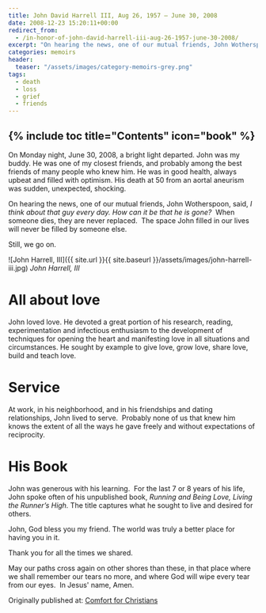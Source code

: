 ```yaml
---
title: John David Harrell III, Aug 26, 1957 – June 30, 2008
date: 2008-12-23 15:20:11+00:00
redirect_from:
  - /in-honor-of-john-david-harrell-iii-aug-26-1957-june-30-2008/
excerpt: "On hearing the news, one of our mutual friends, John Wotherspoon, said, I think about that guy every day. How can it be that he is gone?"
categories: memoirs
header:
  teaser: "/assets/images/category-memoirs-grey.png"
tags: 
  - death
  - loss
  - grief
  - friends
---
```

{% include toc title="Contents" icon="book" %}
---
On Monday night, June 30, 2008, a bright light departed. John was my buddy. He was one of my closest friends, and probably among the best friends of many people who knew him. He was in good health, always upbeat and filled with optimism. His death at 50 from an aortal aneurism was sudden, unexpected, shocking.

On hearing the news, one of our mutual friends, John Wotherspoon, said, *I think about that guy every day. How can it be that he is gone?*  When someone dies, they are never replaced.  The space John filled in our lives will never be filled by someone else.  

Still, we go on.

![John Harrell, III]({{ site.url }}{{ site.baseurl }}/assets/images/john-harrell-iii.jpg)
*John Harrell, III*

# All about love

John loved love. He devoted a great portion of his research, reading, experimentation and infectious enthusiasm to the development of techniques for opening the heart and manifesting love in all situations and circumstances. He sought by example to give love, grow love, share love, build and teach love.

# Service

At work, in his neighborhood, and in his friendships and dating relationships, John lived to serve.  Probably none of us that knew him knows the extent of all the ways he gave freely and without expectations of reciprocity.

# His Book

John was generous with his learning.  For the last 7 or 8 years of his life, John spoke often of his unpublished book, *Running and Being Love, Living the Runner’s High.* The title captures what he sought to live and desired for others.

John, God bless you my friend. The world was truly a better place for having you in it.

Thank you for all the times we shared.

May our paths cross again on other shores than these, in that place where we shall remember our tears no more, and where God will wipe every tear from our eyes.  In Jesus' name, Amen.

<div>Originally published at: <a href='http://www.alecsatin.com/'>Comfort for Christians</a></div>
